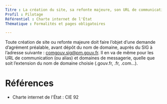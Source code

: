 ```yaml
---
Titre : La création du site, sa refonte majeure, son URL de communication et ses domaines de messagerie ont fait l'objet d'une demande d'agrément auprès du service d'information du Gouvernement (SIG).
Profil : Pilotage
Référentiel : Charte internet de l'État
Thématique : Formalités et pages obligatoires

---
```


Toute création de site ou refonte majeure doit faire l’objet d’une demande d’agrément préalable, avant dépôt du nom de domaine, auprès du SIG à l’adresse suivante : comgouv.sig@pm.gouv.fr. Il en va de même pour les URL de communication (ou alias) et domaines de messagerie, quelle que soit l’extension du nom de domaine choisie (.gouv.fr, .fr, .com…). 

# Références

*   Charte internet de l'État : CIE 92
